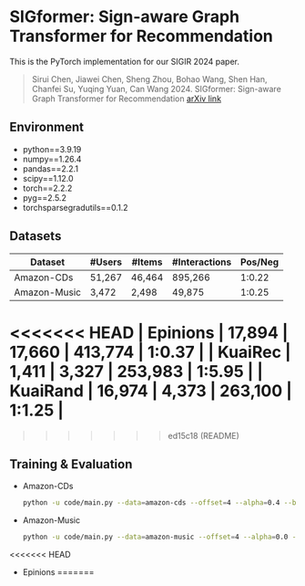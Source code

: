 # SIGformer: Sign-aware Graph Transformer for Recommendation

This is the PyTorch implementation for our SIGIR 2024 paper. 
> Sirui Chen, Jiawei Chen, Sheng Zhou, Bohao Wang, Shen Han, Chanfei Su, Yuqing Yuan, Can Wang 2024. SIGformer: Sign-aware Graph Transformer for Recommendation
 [arXiv link](https://arxiv.org/abs/2404.11982)

## Environment
- python==3.9.19
- numpy==1.26.4
- pandas==2.2.1
- scipy==1.12.0
- torch==2.2.2
- pyg==2.5.2
- torchsparsegradutils==0.1.2

## Datasets

| Dataset| #Users | #Items | #Interactions | Pos/Neg |
|---|---|---|---|---|
| Amazon-CDs | 51,267 | 46,464 | 895,266 | 1:0.22 |
| Amazon-Music | 3,472 | 2,498 | 49,875 | 1:0.25 | 
<<<<<<< HEAD
| Epinions | 17,894 | 17,660 | 413,774 | 1:0.37 | 
| KuaiRec | 1,411 | 3,327 | 253,983 | 1:5.95 |
| KuaiRand | 16,974 | 4,373 | 263,100 | 1:1.25 |
=======
<!-- | Epinions | 17,894 | 17,660 | 413,774 | 1:0.37 | 
| KuaiRec | 1,411 | 3,327 | 253,983 | 1:5.95 |
| KuaiRand | 16,974 | 4,373 | 263,100 | 1:1.25 | -->
>>>>>>> ed15c18 (README)

## Training & Evaluation
* Amazon-CDs
  ```bash
  python -u code/main.py --data=amazon-cds --offset=4 --alpha=0.4 --beta=1 --sample_hop=2
  ```
* Amazon-Music
  ```bash
  python -u code/main.py --data=amazon-music --offset=4 --alpha=0.0 --beta=1 --sample_hop=3
  ```
<<<<<<< HEAD
* Epinions
=======
<!-- * Epinions
>>>>>>> ed15c18 (README)
  ```bash
  python -u code/main.py --data=epinions --offset=4 --alpha=0.4 --beta=1 --sample_hop=3
  ```
* KuaiRec
  ``` bash
  python -u code/main.py --data=KuaiRec --offset=1 --alpha=-0.8 --beta=-0.2 --sample_hop=6
  ```
* KuaiRand
  ```bash
  python -u code/main.py --data=KuaiRand --offset=1 --alpha=0.2 --beta=1 --sample_hop=3
<<<<<<< HEAD
  ```

## Citation
If you find the paper useful in your research, please consider citing:
```
@inproceedings{chen2024sigformer,
  title={SIGformer: Sign-aware Graph Transformer for Recommendation},
  author={Chen, Sirui and Chen, Jiawei and Zhou, Sheng and Wang, Bohao and Han, Shen and Su, Chanfei and Yuan, Yuqing and Wang, Can},
  booktitle={Proceedings of the 47th International ACM SIGIR Conference on Research and Development in Information Retrieval},
  pages={1274--1284},
  year={2024}
}
=======
  ``` -->

<!-- ## Citation
If you find the paper useful in your research, please consider citing:
>>>>>>> ed15c18 (README)
```
@inproceedings{chen2024sigformer,
  title={SIGformer: Sign-aware Graph Transformer for Recommendation},
  author={Chen, Sirui and Chen, Jiawei and Zhou, Sheng and Wang, Bohao and Han, Shen and Su, Chanfei and Yuan, Yuqing and Wang, Can},
  booktitle={Proceedings of the 47th International ACM SIGIR Conference on Research and Development in Information Retrieval},
  pages={1274--1284},
  year={2024}
}
``` -->
